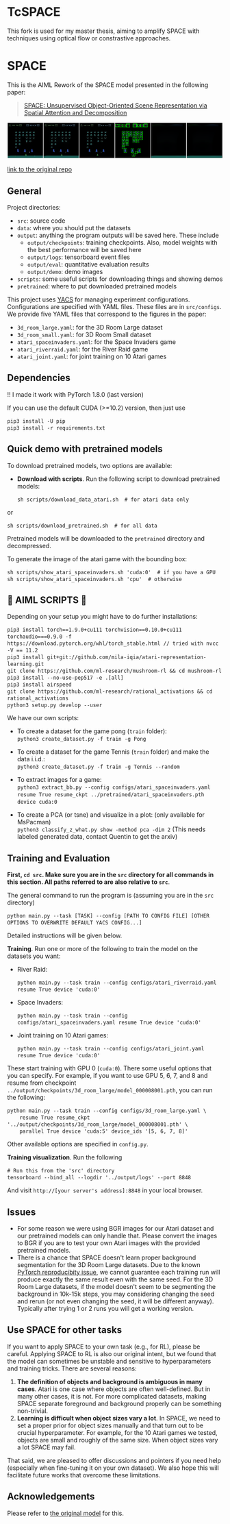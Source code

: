 # TcSPACE

This fork is used for my master thesis, aiming to amplify SPACE with techniques using optical flow or constrastive approaches.

# SPACE

This is the AIML Rework of the SPACE model presented in the following paper:

> [SPACE: Unsupervised Object-Oriented Scene Representation via Spatial Attention and Decomposition](https://arxiv.org/abs/2001.02407)  

![spaceinv_with_bbox](figures/spaceinvaders.png)

[link to the original repo](https://github.com/zhixuan-lin/SPACE)

## General

Project directories:

* `src`: source code
* `data`: where you should put the datasets
* `output`: anything the program outputs will be saved here. These include
  * `output/checkpoints`: training checkpoints. Also, model weights with the best performance will be saved here
  * `output/logs`: tensorboard event files
  * `output/eval`: quantitative evaluation results
  * `output/demo`: demo images
* `scripts`: some useful scripts for downloading things and showing demos
* `pretrained`: where to put downloaded pretrained models

This project uses [YACS](https://github.com/rbgirshick/yacs) for managing experiment configurations. Configurations are specified with YAML files. These files are in `src/configs`. We provide five YAML files that correspond to the figures in the paper:

* `3d_room_large.yaml`: for the 3D Room Large dataset
* `3d_room_small.yaml`: for 3D Room Small dataset
* `atari_spaceinvaders.yaml`: for the Space Invaders game
* `atari_riverraid.yaml`: for the River Raid game
* `atari_joint.yaml`: for joint training on 10 Atari games

## Dependencies

:bangbang: I made it work with PyTorch 1.8.0 (last version)

If you can use the default CUDA (>=10.2) version, then just use
```
pip3 install -U pip
pip3 install -r requirements.txt
```

## Quick demo with pretrained models

To download pretrained models, two options are available:

* **Download with scripts**. Run the following script to download pretrained models:

  ```
  sh scripts/download_data_atari.sh  # for atari data only
  ```
or
  ```
  sh scripts/download_pretrained.sh  # for all data
  ```

  Pretrained models will be downloaded to the `pretrained` directory and decompressed.

To generate the image of the atari game with the bounding box:
```
sh scripts/show_atari_spaceinvaders.sh 'cuda:0'  # if you have a GPU
sh scripts/show_atari_spaceinvaders.sh 'cpu'  # otherwise
```

## :space_invader: AIML SCRIPTS :space_invader:

Depending on your setup you might have to do further installations:

```
pip3 install torch==1.9.0+cu111 torchvision==0.10.0+cu111 torchaudio===0.9.0 -f https://download.pytorch.org/whl/torch_stable.html // tried with nvcc -V == 11.2
pip3 install git+git://github.com/mila-iqia/atari-representation-learning.git
git clone https://github.com/ml-research/mushroom-rl && cd mushroom-rl
pip3 install --no-use-pep517 -e .[all]
pip3 install airspeed
git clone https://github.com/ml-research/rational_activations && cd rational_activations
python3 setup.py develop --user
```

We have our own scripts:
* To create a dataset for the game pong (`train` folder): <br/>
`python3 create_dataset.py -f train -g Pong`

* To create a dataset for the game Tennis (`train` folder) and make the data i.i.d.: <br/>
`python3 create_dataset.py -f train -g Tennis --random`

* To extract images for a game: <br/>
`python3 extract_bb.py --config configs/atari_spaceinvaders.yaml resume True resume_ckpt ../pretrained/atari_spaceinvaders.pth device cuda:0 `

* To create a PCA (or tsne) and visualize in a plot: (only available for MsPacman) <br/>
`python3 classify_z_what.py show -method pca -dim 2`
(This needs labeled generated data, contact Quentin to get the arxiv)

## Training and Evaluation

**First, `cd src`.  Make sure you are in the `src` directory for all commands in this section. All paths referred to are also relative to `src`**.

The general command to run the program is (assuming you are in the `src` directory)

```
python main.py --task [TASK] --config [PATH TO CONFIG FILE] [OTHER OPTIONS TO OVERWRITE DEFAULT YACS CONFIG...]
```

Detailed instructions will be given below.

**Training**. Run one or more of the following to train the model on the datasets you want:

* River Raid:

  ```
  python main.py --task train --config configs/atari_riverraid.yaml resume True device 'cuda:0'
  ```

* Space Invaders:

  ```
  python main.py --task train --config configs/atari_spaceinvaders.yaml resume True device 'cuda:0'
  ```

* Joint training on 10 Atari games:

  ```
  python main.py --task train --config configs/atari_joint.yaml resume True device 'cuda:0'
  ```

These start training with GPU 0 (`cuda:0`). There some useful options that you can specify. For example, if you want to use GPU 5, 6, 7, and 8 and resume from checkpoint `../output/checkpoints/3d_room_large/model_000008001.pth`, you can run the following:

```
python main.py --task train --config configs/3d_room_large.yaml \
	resume True resume_ckpt '../output/checkpoints/3d_room_large/model_000008001.pth' \
	parallel True device 'cuda:5' device_ids '[5, 6, 7, 8]'
```

Other available options are specified in `config.py`.

**Training visualization**. Run the following

```
# Run this from the 'src' directory
tensorboard --bind_all --logdir '../output/logs' --port 8848
```

And visit `http://[your server's address]:8848` in your local browser.

## Issues

* For some reason we were using BGR images for our Atari dataset and our pretrained models can only handle that. Please convert the images to BGR if you are to test your own Atari images with the provided pretrained models.
* There is a chance that SPACE doesn't learn proper background segmentation for the 3D Room Large datasets. Due to the known [PyTorch reproducibity issue](https://pytorch.org/docs/stable/notes/randomness.html), we cannot guarantee each training run will produce exactly the same result even with the same seed. For the 3D Room Large datasets, if the model doesn't seem to be segmenting the background in 10k-15k steps, you may considering changing the seed and rerun (or not even changing the seed, it will be different anyway). Typically after trying 1 or 2 runs you will get a working version.

## Use SPACE for other tasks

If you want to apply SPACE to your own task (e.g., for RL), please be careful. Applying SPACE to RL is also our original intent, but we found that the model can sometimes be unstable and sensitive to hyperparameters and training tricks. There are several reasons:

1. **The definition of objects and background is ambiguous in many cases**. Atari is one case where objects are often well-defined. But in many other cases, it is not. For more complicated datasets, making SPACE separate foreground and background properly can be something non-trivial.
2. **Learning is difficult when object sizes vary a lot**. In SPACE, we need to set a proper prior for object sizes manually and that turn out to be crucial hyperparameter. For example, for the 10 Atari games we tested, objects are small and roughly of the same size. When object sizes vary a lot SPACE may fail.

That said, we are pleased to offer discussions and pointers if you need help (especially when fine-tuning it on your own dataset). We also hope this will facilitate future works that overcome these limitations.


## Acknowledgements

Please refer to [the original model](https://github.com/zhixuan-lin/SPACE) for this.
